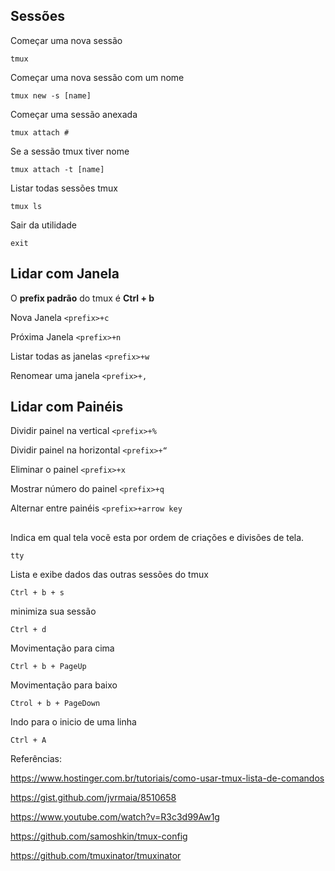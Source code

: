 ## 

## **Sessões**

Começar uma nova sessão	

`tmux`

Começar uma nova sessão com um nome	

`tmux new -s [name]`

Começar uma sessão anexada	

`tmux attach #`

Se a sessão tmux tiver nome	

`tmux attach -t [name]`

Listar todas sessões tmux	

`tmux ls`

Sair da utilidade	

`exit`


## **Lidar com Janela**

O **prefix padrão** do tmux é **Ctrl + b** 

Nova Janela	`<prefix>+c`
 
Próxima Janela	`<prefix>+n`
 
Listar todas as janelas	`<prefix>+w`
 
Renomear uma janela	`<prefix>+,`
 
## **Lidar com Painéis**

Dividir painel na vertical	`<prefix>+%`
 
Dividir painel na horizontal	`<prefix>+“`
 
Eliminar o painel	`<prefix>+x`
 
Mostrar número do painel	`<prefix>+q`
 
Alternar entre painéis	`<prefix>+arrow key`


## 

Indica em qual tela vocẽ esta por ordem de criações e divisões de tela.

`tty`

Lista e exibe dados das outras sessões do tmux

`Ctrl + b + s`

minimiza sua sessão

`Ctrl + d`
 
Movimentação para cima

`Ctrl + b + PageUp`

Movimentação para baixo

`Ctrol + b + PageDown`

Indo para o inicio de uma linha

`Ctrl + A`



Referências:

https://www.hostinger.com.br/tutoriais/como-usar-tmux-lista-de-comandos

https://gist.github.com/jvrmaia/8510658

https://www.youtube.com/watch?v=R3c3d99Aw1g

https://github.com/samoshkin/tmux-config

https://github.com/tmuxinator/tmuxinator


